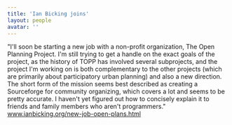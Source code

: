 ```yaml
---
title: 'Ian Bicking joins'
layout: people
avatar: ''
---
```


"I'll soon be starting a new job with a non-profit organization, The Open Planning Project. I'm still trying to get a handle on the exact goals of the project, as the history of TOPP has involved several subprojects, and the project I'm working on is both complementary to the other projects (which are primarily about participatory urban planning) and also a new direction. The short form of the mission seems best described as creating a Sourceforge for community organizing, which covers a lot and seems to be pretty accurate. I haven't yet figured out how to concisely explain it to friends and family members who aren't programmers." <a href="http://www.ianbicking.org/new-job-open-plans.html">www.ianbicking.org/new-job-open-plans.html</a>